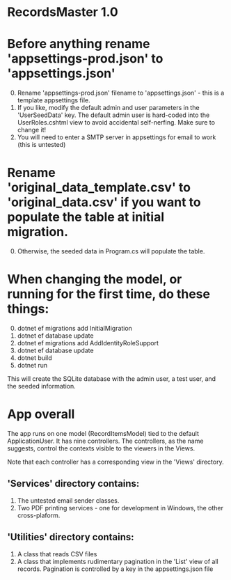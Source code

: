# RecordsMaster  1.0

# Before anything rename 'appsettings-prod.json' to 'appsettings.json'
0. Rename 'appsettings-prod.json' filename to 'appsettings.json' - this is a template appsettings file.
1. If you like, modify the default admin and user parameters in the 'UserSeedData' key. The default admin user is hard-coded into the UserRoles.cshtml view to avoid accidental self-nerfing. Make sure to change it!
2. You will need to enter a SMTP server in appsettings for email to work (this is untested)

# Rename 'original_data_template.csv' to 'original_data.csv' if you want to populate the table at initial migration.
0. Otherwise, the seeded data in Program.cs will populate the table. 

# When changing the model, or running for the first time, do these things:
0. dotnet ef migrations add InitialMigration 
1. dotnet ef database update
2. dotnet ef migrations add AddIdentityRoleSupport   
3. dotnet ef database update
4. dotnet build
5. dotnet run

This will create the SQLite database with the admin user, a test user, and the seeded information. 

# App overall
The app runs on one model (RecordItemsModel) tied to the default ApplicationUser. It has nine controllers. The controllers, as the name suggests, control the contexts visible to the viewers in the Views.

Note that each controller has a corresponding view in the 'Views' directory. 

## 'Services' directory contains:
1. The untested email sender classes.
2. Two PDF printing services - one for development in Windows, the other cross-plaform. 

## 'Utilities' directory contains:
1. A class that reads CSV files
2. A class that implements rudimentary pagination in the 'List' view of all records. Pagination is controlled by a key in the appsettings.json file 